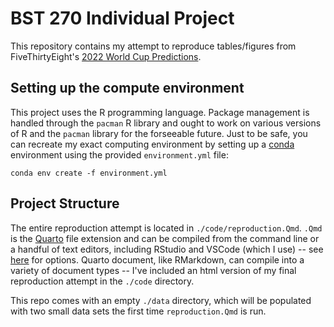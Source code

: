 # BST 270 Individual Project

This repository contains my attempt to reproduce tables/figures from FiveThirtyEight's [2022 World Cup Predictions](https://projects.fivethirtyeight.com/2022-world-cup-predictions/). 

## Setting up the compute environment

This project uses the R programming language. Package management is handled through the `pacman` R library and ought to work on various versions of R and the `pacman` library for the forseeable future. Just to be safe, you can recreate my exact computing environment by setting up a [conda](https://quarto.org/docs/get-started/) environment using the provided `environment.yml` file:

```
conda env create -f environment.yml
```

## Project Structure

The entire reproduction attempt is located in `./code/reproduction.Qmd`. `.Qmd` is the [Quarto](https://quarto.org) file extension and can be compiled from the command line or a handful of text editors, including RStudio and VSCode (which I use) -- see [here](https://quarto.org/docs/get-started/) for options. Quarto document, like RMarkdown, can compile into a variety of document types -- I've included an html version of my final reproduction attempt in the `./code` directory.

This repo comes with an empty `./data` directory, which will be populated with two small data sets the first time `reproduction.Qmd` is run. 